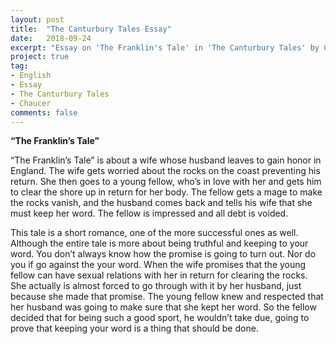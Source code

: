 ```yaml
---
layout: post
title:  "The Canturbury Tales Essay"
date:   2018-09-24
excerpt: "Essay on 'The Franklin's Tale' in 'The Canturbury Tales' by Chaucer."
project: true
tag:
- English
- Essay
- The Canturbury Tales
- Chaucer
comments: false
---
```


**“The Franklin’s Tale”**

“The Franklin’s Tale” is about a wife whose husband leaves to gain honor in England. The wife gets worried about the rocks on the coast preventing his return. She then goes to a young fellow, who’s in love with her and gets him to clear the shore up in return for her body. The fellow gets a mage to make the rocks vanish, and the husband comes back and tells his wife that she must keep her word. The fellow is impressed and all debt is voided.

This tale is a short romance, one of the more successful ones as well. Although the entire tale is more about being truthful and keeping to your word. You don’t always know how the promise is going to turn out. Nor do you if go against the your word. When the wife promises that the young fellow can have sexual relations with her in return for clearing the rocks. She actually is almost forced to go through with it by her husband, just because she made that promise. The young fellow knew and respected that her husband was going to make sure that she kept her word. So the fellow decided that for being such a good sport, he wouldn’t take due, going to prove that keeping your word is a thing that should be done.

